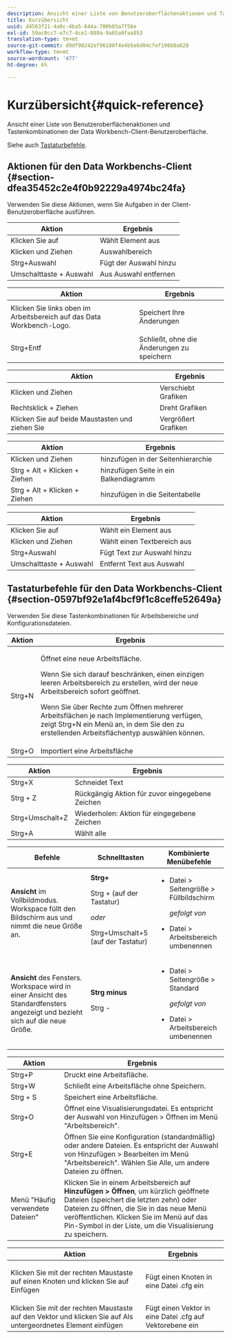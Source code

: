 ```yaml
---
description: Ansicht einer Liste von Benutzeroberflächenaktionen und Tastenkombinationen der Data Workbench-Client-Benutzeroberfläche.
title: Kurzübersicht
uuid: d4563f21-4a0c-4ba5-844a-700b03a7f56e
exl-id: 59ac0cc7-e7c7-4ce1-889a-9a65a0faa853
translation-type: tm+mt
source-git-commit: d9df90242ef96188f4e4b5e6d04cfef196b0a628
workflow-type: tm+mt
source-wordcount: '477'
ht-degree: 6%

---
```


# Kurzübersicht{#quick-reference}

Ansicht einer Liste von Benutzeroberflächenaktionen und Tastenkombinationen der Data Workbench-Client-Benutzeroberfläche.

Siehe auch [Tastaturbefehle](../../../home/c-get-started/c-vis/c-qk-ref.md#section-0597bf92e1af4bcf9f1c8ceffe52649a).

## Aktionen für den Data Workbenchs-Client {#section-dfea35452c2e4f0b92229a4974bc24fa}

Verwenden Sie diese Aktionen, wenn Sie Aufgaben in der Client-Benutzeroberfläche ausführen.

| Aktion | Ergebnis |
|---|---|
| Klicken Sie auf | Wählt Element aus |
| Klicken und Ziehen | Auswahlbereich |
| Strg+Auswahl | Fügt der Auswahl hinzu |
| Umschalttaste + Auswahl | Aus Auswahl entfernen |

<table id="table_468868B713E94F08BFF8F5C468F5100B"> 
 <thead> 
  <tr> 
   <th colname="col1" class="entry"> Aktion </th> 
   <th colname="col2" class="entry"> Ergebnis </th> 
  </tr> 
 </thead>
 <tbody> 
  <tr> 
   <td colname="col1"> Klicken Sie links oben im Arbeitsbereich auf das Data Workbench-Logo. </td> 
   <td colname="col2"> <p>Speichert Ihre Änderungen </p> </td> 
  </tr> 
  <tr> 
   <td colname="col1"> Strg+Entf </td> 
   <td colname="col2"> Schließt, ohne die Änderungen zu speichern </td> 
  </tr> 
 </tbody> 
</table>

| Aktion | Ergebnis |
|---|---|
| Klicken und Ziehen | Verschiebt Grafiken |
| Rechtsklick + Ziehen | Dreht Grafiken |
| Klicken Sie auf beide Maustasten und ziehen Sie | Vergrößert Grafiken |

| Aktion | Ergebnis |
|---|---|
| Klicken und Ziehen | hinzufügen in der Seitenhierarchie |
| Strg + Alt + Klicken + Ziehen | hinzufügen Seite in ein Balkendiagramm |
| Strg + Alt + Klicken + Ziehen | hinzufügen in die Seitentabelle |

| Aktion | Ergebnis |
|---|---|
| Klicken Sie auf | Wählt ein Element aus |
| Klicken und Ziehen | Wählt einen Textbereich aus |
| Strg+Auswahl | Fügt Text zur Auswahl hinzu |
| Umschalttaste + Auswahl | Entfernt Text aus Auswahl |

## Tastaturbefehle für den Data Workbenchs-Client {#section-0597bf92e1af4bcf9f1c8ceffe52649a}

Verwenden Sie diese Tastenkombinationen für Arbeitsbereiche und Konfigurationsdateien.

<table id="table_169AD5F75C92449FACEAC64660B4B50D"> 
 <thead> 
  <tr> 
   <th colname="col1" class="entry"> Aktion </th> 
   <th colname="col2" class="entry"> Ergebnis </th> 
  </tr>
 </thead>
 <tbody> 
  <tr> 
   <td colname="col1"> Strg+N </td> 
   <td colname="col2"> <p>Öffnet eine neue Arbeitsfläche. </p> <p>Wenn Sie sich darauf beschränken, einen einzigen leeren Arbeitsbereich zu erstellen, wird der neue Arbeitsbereich sofort geöffnet. </p> <p>Wenn Sie über Rechte zum Öffnen mehrerer Arbeitsflächen je nach Implementierung verfügen, zeigt Strg+N ein Menü an, in dem Sie den zu erstellenden Arbeitsflächentyp auswählen können. </p> </td> 
  </tr> 
  <tr> 
   <td colname="col1"> Strg+O </td> 
   <td colname="col2"> Importiert eine Arbeitsfläche </td> 
  </tr> 
 </tbody> 
</table>

| Aktion | Ergebnis |
|---|---|
| Strg+X | Schneidet Text |
| Strg + Z | Rückgängig Aktion für zuvor eingegebene Zeichen |
| Strg+Umschalt+Z | Wiederholen: Aktion für eingegebene Zeichen |
| Strg+A | Wählt alle |

<table id="table_A01C514C99F043338D183A6839E03DEA"> 
 <thead> 
  <tr> 
   <th colname="col1" class="entry"> Befehle </th> 
   <th colname="col2" class="entry"> Schnelltasten </th> 
   <th colname="col3" class="entry"> Kombinierte Menübefehle </th> 
  </tr>
 </thead>
 <tbody> 
  <tr> 
   <td colname="col1"><b>Ansicht</b> im Vollbildmodus. Workspace füllt den Bildschirm aus und nimmt die neue Größe an. </td> 
   <td colname="col2"><b>Strg+</b> <p>Strg + (auf der Tastatur) </p> <p><i>oder</i> </p> <p>Strg+Umschalt+5 (auf der Tastatur) </p> </td> 
   <td colname="col3"> 
    <ul id="ul_C7C731B894D946D9916F50806F015857"> 
     <li id="li_452B4C119B1A40038A408CFFC53653A9">Datei &gt; Seitengröße &gt; Füllbildschirm <p><i>gefolgt von</i> </p> </li> 
     <li id="li_DE9B8B31B9F24A6AA68A1D0DB886B501">Datei &gt; Arbeitsbereich umbenennen </li> 
    </ul> </td> 
  </tr> 
  <tr> 
   <td colname="col1"><b>Ansicht</b> des Fensters. Workspace wird in einer Ansicht des Standardfensters angezeigt und bezieht sich auf die neue Größe. </td> 
   <td colname="col2"><b>Strg minus</b> <p>Strg - </p> </td> 
   <td colname="col3"> 
    <ul id="ul_3474B9EFD69343C09BC84E485D896C28"> 
     <li id="li_820BAED76FF24A5785E6D89C5C692DD5">Datei &gt; Seitengröße &gt; Standard <p><i>gefolgt von</i> </p> </li> 
     <li id="li_337789F282CE4C2C990C67B115782454">Datei &gt; Arbeitsbereich umbenennen </li> 
    </ul> </td> 
  </tr> 
 </tbody> 
</table>

| Aktion | Ergebnis |
|---|---|
| Strg+P | Druckt eine Arbeitsfläche. |
| Strg+W | Schließt eine Arbeitsfläche ohne Speichern. |
| Strg + S | Speichert eine Arbeitsfläche. |
| Strg+O | Öffnet eine Visualisierungsdatei. Es entspricht der Auswahl von Hinzufügen > Öffnen im Menü &quot;Arbeitsbereich&quot;. |
| Strg+E | Öffnen Sie eine Konfiguration (standardmäßig) oder andere Dateien. Es entspricht der Auswahl von Hinzufügen > Bearbeiten im Menü &quot;Arbeitsbereich&quot;. Wählen Sie Alle, um andere Dateien zu öffnen. |
| Menü &quot;Häufig verwendete Dateien&quot; | Klicken Sie in einem Arbeitsbereich auf **Hinzufügen > Öffnen**, um kürzlich geöffnete Dateien (speichert die letzten zehn) oder Dateien zu öffnen, die Sie in das neue Menü veröffentlichen. Klicken Sie im Menü auf das Pin-Symbol in der Liste, um die Visualisierung zu speichern. |

<table id="table_99414A5999F94A2EAB2BBBA27EE487F5"> 
 <thead> 
  <tr> 
   <th colname="col1" class="entry"> Aktion </th> 
   <th colname="col2" class="entry"> Ergebnis </th> 
  </tr>
 </thead>
 <tbody> 
  <tr> 
   <td colname="col1"> <p>Klicken Sie mit der rechten Maustaste auf einen Knoten und klicken Sie auf <span class="uicontrol"> Einfügen</span> </p> </td> 
   <td colname="col2"> <p>Fügt einen Knoten in eine Datei <span class="filepath"> .cfg</span> ein </p> </td> 
  </tr> 
  <tr> 
   <td colname="col1">Klicken Sie mit der rechten Maustaste auf den Vektor und klicken Sie auf <span class="uicontrol"> Als untergeordnetes Element einfügen</span> </td> 
   <td colname="col2">Fügt einen Vektor in eine Datei <span class="filepath"> .cfg</span> auf Vektorebene ein </td> 
  </tr> 
 </tbody> 
</table>
